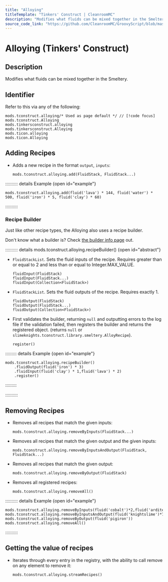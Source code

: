 ```yaml
---
title: "Alloying"
titleTemplate: "Tinkers' Construct | CleanroomMC"
description: "Modifies what fluids can be mixed together in the Smeltery."
source_code_link: "https://github.com/CleanroomMC/GroovyScript/blob/master/src/main/java/com/cleanroommc/groovyscript/compat/mods/tinkersconstruct/Alloying.java"
---
```


# Alloying (Tinkers' Construct)

## Description

Modifies what fluids can be mixed together in the Smeltery.

## Identifier

Refer to this via any of the following:

```groovy:no-line-numbers {1}
mods.tconstruct.alloying/* Used as page default */ // [!code focus]
mods.tconstruct.Alloying
mods.tinkersconstruct.alloying
mods.tinkersconstruct.Alloying
mods.ticon.alloying
mods.ticon.Alloying
```


## Adding Recipes

- Adds a new recipe in the format `output`, `inputs`:

    ```groovy:no-line-numbers
    mods.tconstruct.alloying.add(FluidStack, FluidStack...)
    ```

:::::::::: details Example {open id="example"}
```groovy:no-line-numbers
mods.tconstruct.alloying.add(fluid('lava') * 144, fluid('water') * 500, fluid('iron') * 5, fluid('clay') * 60)
```

::::::::::

### Recipe Builder

Just like other recipe types, the Alloying also uses a recipe builder.

Don't know what a builder is? Check [the builder info page](../../getting_started/builder.md) out.

:::::::::: details mods.tconstruct.alloying.recipeBuilder() {open id="abstract"}
- `FluidStackList`. Sets the fluid inputs of the recipe. Requires greater than or equal to 2 and less than or equal to Integer.MAX_VALUE.

    ```groovy:no-line-numbers
    fluidInput(FluidStack)
    fluidInput(FluidStack...)
    fluidInput(Collection<FluidStack>)
    ```

- `FluidStackList`. Sets the fluid outputs of the recipe. Requires exactly 1.

    ```groovy:no-line-numbers
    fluidOutput(FluidStack)
    fluidOutput(FluidStack...)
    fluidOutput(Collection<FluidStack>)
    ```

- First validates the builder, returning `null` and outputting errors to the log file if the validation failed, then registers the builder and returns the registered object. (returns `null` or `slimeknights.tconstruct.library.smeltery.AlloyRecipe`).

    ```groovy:no-line-numbers
    register()
    ```

::::::::: details Example {open id="example"}
```groovy:no-line-numbers
mods.tconstruct.alloying.recipeBuilder()
    .fluidOutput(fluid('iron') * 3)
    .fluidInput(fluid('clay') * 1,fluid('lava') * 2)
    .register()
```

:::::::::

::::::::::

## Removing Recipes

- Removes all recipes that match the given inputs:

    ```groovy:no-line-numbers
    mods.tconstruct.alloying.removeByInputs(FluidStack...)
    ```

- Removes all recipes that match the given output and the given inputs:

    ```groovy:no-line-numbers
    mods.tconstruct.alloying.removeByInputsAndOutput(FluidStack, FluidStack...)
    ```

- Removes all recipes that match the given output:

    ```groovy:no-line-numbers
    mods.tconstruct.alloying.removeByOutput(FluidStack)
    ```

- Removes all registered recipes:

    ```groovy:no-line-numbers
    mods.tconstruct.alloying.removeAll()
    ```

:::::::::: details Example {open id="example"}
```groovy:no-line-numbers
mods.tconstruct.alloying.removeByInputs(fluid('cobalt')*2,fluid('ardite')*2)
mods.tconstruct.alloying.removeByInputsAndOutput(fluid('knightslime')*72,fluid('iron')*72,fluid('stone')*144,fluid('purpleslime')*125)
mods.tconstruct.alloying.removeByOutput(fluid('pigiron'))
mods.tconstruct.alloying.removeAll()
```

::::::::::

## Getting the value of recipes

- Iterates through every entry in the registry, with the ability to call remove on any element to remove it:

    ```groovy:no-line-numbers
    mods.tconstruct.alloying.streamRecipes()
    ```
